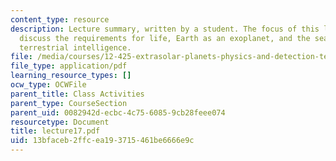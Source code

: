 ```yaml
---
content_type: resource
description: Lecture summary, written by a student. The focus of this lecture is to
  discuss the requirements for life, Earth as an exoplanet, and the search for extra
  terrestrial intelligence.
file: /media/courses/12-425-extrasolar-planets-physics-and-detection-techniques-fall-2007/13bfaceb2ffcea193715461be6666e9c_lecture17.pdf
file_type: application/pdf
learning_resource_types: []
ocw_type: OCWFile
parent_title: Class Activities
parent_type: CourseSection
parent_uid: 0082942d-ecbc-4c75-6085-9cb28feee074
resourcetype: Document
title: lecture17.pdf
uid: 13bfaceb-2ffc-ea19-3715-461be6666e9c
---
```


